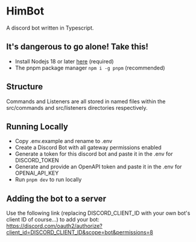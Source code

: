 # HimBot

A discord bot written in Typescript.

## It's dangerous to go alone! Take this!

-   Install Nodejs 18 or later [here](https://nodejs.org/en/download) (required)
-   The pnpm package manager `npm i -g pnpm` (recommended)

## Structure

Commands and Listeners are all stored in named files within the src/commands and src/listeners directories respectively.

## Running Locally

-   Copy .env.example and rename to .env
-   Create a Discord Bot with all gateway permissions enabled
-   Generate a token for this discord bot and paste it in the .env for DISCORD_TOKEN
-   Generate and provide an OpenAPI token and paste it in the .env for OPENAI_API_KEY
-   Run `pnpm dev` to run locally

## Adding the bot to a server

Use the following link (replacing DISCORD_CLIENT_ID with your own bot's client ID of course...) to add your bot:
https://discord.com/oauth2/authorize?client_id=DISCORD_CLIENT_ID&scope=bot&permissions=8
